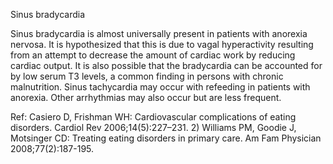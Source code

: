 Sinus bradycardia

Sinus bradycardia is almost universally present in patients with anorexia nervosa. It is hypothesized that this is due to vagal hyperactivity resulting from an attempt to decrease the amount of cardiac work by reducing cardiac output. It is also possible that the bradycardia can be accounted for by low serum T3 levels, a common finding in persons with chronic malnutrition. Sinus tachycardia may occur with refeeding in patients with anorexia. Other arrhythmias may also occur but are less frequent.

Ref:  Casiero D, Frishman WH: Cardiovascular complications of eating disorders. Cardiol Rev 2006;14(5):227–231. 2) Williams PM, Goodie J, Motsinger CD: Treating eating disorders in primary care. Am Fam Physician 2008;77(2):187-195.